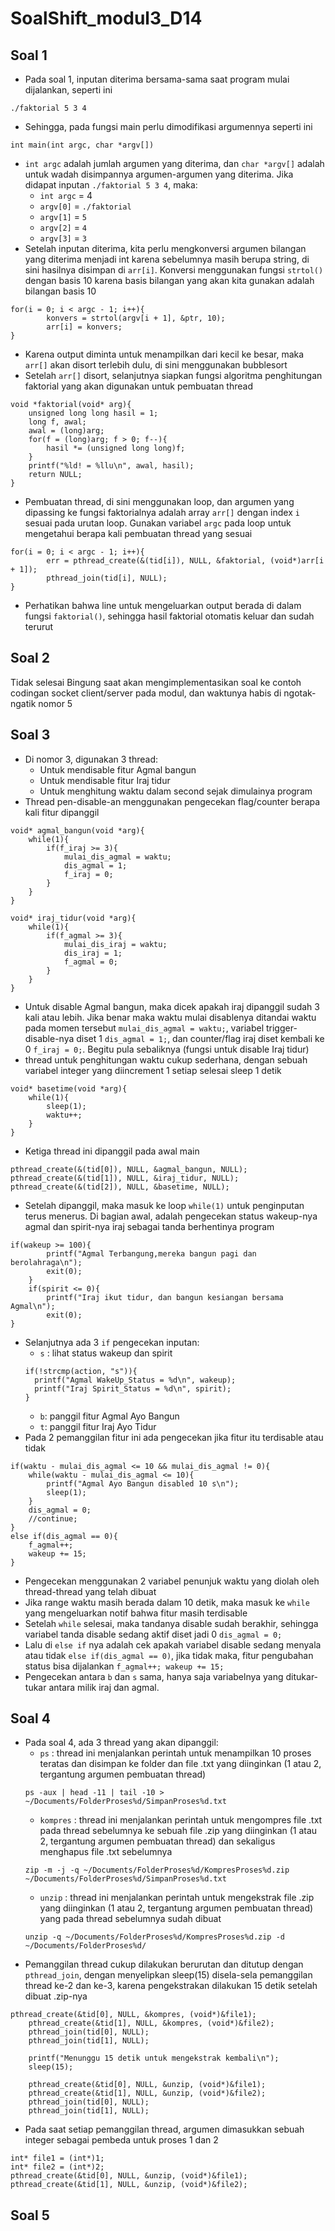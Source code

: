 # SoalShift_modul3_D14

## Soal 1
- Pada soal 1, inputan diterima bersama-sama saat program mulai dijalankan, seperti ini
```
./faktorial 5 3 4
```
- Sehingga, pada fungsi main perlu dimodifikasi argumennya seperti ini
```
int main(int argc, char *argv[])
```
- `int argc` adalah jumlah argumen yang diterima, dan `char *argv[]` adalah untuk wadah disimpannya argumen-argumen yang diterima. Jika didapat inputan `./faktorial 5 3 4`, maka:
  - `int argc` = 4
  - `argv[0]` = `./faktorial`
  - `argv[1]` = `5`
  - `argv[2]` = `4`
  - `argv[3]` = `3`
- Setelah inputan diterima, kita perlu mengkonversi argumen bilangan yang diterima menjadi int karena sebelumnya masih berupa string, di sini hasilnya disimpan di `arr[i]`. Konversi menggunakan fungsi `strtol()` dengan basis 10 karena basis bilangan yang akan kita gunakan adalah bilangan basis 10
```
for(i = 0; i < argc - 1; i++){
		konvers = strtol(argv[i + 1], &ptr, 10);
		arr[i] = konvers;
}
```
- Karena output diminta untuk menampilkan dari kecil ke besar, maka `arr[]` akan disort terlebih dulu, di sini menggunakan bubblesort
- Setelah `arr[]` disort, selanjutnya siapkan fungsi algoritma penghitungan faktorial yang akan digunakan untuk pembuatan thread
```
void *faktorial(void* arg){
	unsigned long long hasil = 1;
	long f, awal;
	awal = (long)arg;
	for(f = (long)arg; f > 0; f--){
		hasil *= (unsigned long long)f;
	}
	printf("%ld! = %llu\n", awal, hasil);
	return NULL;
}
```
- Pembuatan thread, di sini menggunakan loop, dan argumen yang dipassing ke fungsi faktorialnya adalah array `arr[]` dengan index `i` sesuai pada urutan loop. Gunakan variabel `argc` pada loop untuk mengetahui berapa kali pembuatan thread yang sesuai
```
for(i = 0; i < argc - 1; i++){
		err = pthread_create(&(tid[i]), NULL, &faktorial, (void*)arr[i + 1]);
		pthread_join(tid[i], NULL);
}
```
- Perhatikan bahwa line untuk mengeluarkan output berada di dalam fungsi `faktorial()`, sehingga hasil faktorial otomatis keluar dan sudah terurut



## Soal 2
Tidak selesai
Bingung saat akan mengimplementasikan soal ke contoh codingan socket client/server pada modul, dan waktunya habis di ngotak-ngatik nomor 5



## Soal 3
- Di nomor 3, digunakan 3 thread:
  - Untuk mendisable fitur Agmal bangun
  - Untuk mendisable fitur Iraj tidur
  - Untuk menghitung waktu dalam second sejak dimulainya program
- Thread pen-disable-an menggunakan pengecekan flag/counter berapa kali fitur dipanggil
```
void* agmal_bangun(void *arg){
	while(1){
		if(f_iraj >= 3){
			mulai_dis_agmal = waktu;
			dis_agmal = 1;
			f_iraj = 0;
		}
	}
}

void* iraj_tidur(void *arg){
	while(1){
		if(f_agmal >= 3){
			mulai_dis_iraj = waktu;
			dis_iraj = 1;
			f_agmal = 0;
		}
	}
}
```
- Untuk disable Agmal bangun, maka dicek apakah iraj dipanggil sudah 3 kali atau lebih. Jika benar maka waktu mulai disablenya ditandai waktu pada momen tersebut `mulai_dis_agmal = waktu;`, variabel trigger-disable-nya diset 1 `dis_agmal = 1;`, dan counter/flag iraj diset kembali ke 0 `f_iraj = 0;`. Begitu pula sebaliknya (fungsi untuk disable Iraj tidur)
- thread untuk penghitungan waktu cukup sederhana, dengan sebuah variabel integer yang diincrement 1 setiap selesai sleep 1 detik
```
void* basetime(void *arg){
	while(1){
		sleep(1);
		waktu++;
	}
}
```
- Ketiga thread ini dipanggil pada awal main
```
pthread_create(&(tid[0]), NULL, &agmal_bangun, NULL);
pthread_create(&(tid[1]), NULL, &iraj_tidur, NULL);
pthread_create(&(tid[2]), NULL, &basetime, NULL);
```
- Setelah dipanggil, maka masuk ke loop `while(1)` untuk penginputan terus menerus. Di bagian awal, adalah pengecekan status wakeup-nya agmal dan spirit-nya iraj sebagai tanda berhentinya program
```
if(wakeup >= 100){
		printf("Agmal Terbangung,mereka bangun pagi dan berolahraga\n");
		exit(0);
	}
	if(spirit <= 0){
		printf("Iraj ikut tidur, dan bangun kesiangan bersama Agmal\n");
		exit(0);
}
```
- Selanjutnya ada 3 `if` pengecekan inputan:
  - `s` : lihat status wakeup dan spirit
  ```
  if(!strcmp(action, "s")){
	printf("Agmal WakeUp_Status = %d\n", wakeup);
	printf("Iraj Spirit_Status = %d\n", spirit);
  }
  ```
  - `b`: panggil fitur Agmal Ayo Bangun
  - `t`: panggil fitur Iraj Ayo Tidur
- Pada 2 pemanggilan fitur ini ada pengecekan jika fitur itu terdisable atau tidak
```
if(waktu - mulai_dis_agmal <= 10 && mulai_dis_agmal != 0){
	while(waktu - mulai_dis_agmal <= 10){
		printf("Agmal Ayo Bangun disabled 10 s\n");
		sleep(1);
	}
	dis_agmal = 0;
	//continue;
}
else if(dis_agmal == 0){
	f_agmal++;
	wakeup += 15;
}
```
- Pengecekan menggunakan 2 variabel penunjuk waktu yang diolah oleh thread-thread yang telah dibuat
- Jika range waktu masih berada dalam 10 detik, maka masuk ke `while` yang mengeluarkan notif bahwa fitur masih terdisable
- Setelah `while` selesai, maka tandanya disable sudah berakhir, sehingga variabel tanda disable sedang aktif diset jadi 0 `dis_agmal = 0;`
- Lalu di `else if` nya adalah cek apakah variabel disable sedang menyala atau tidak `else if(dis_agmal == 0)`, jika tidak maka, fitur pengubahan status bisa dijalankan `f_agmal++; wakeup += 15;`
- Pengecekan antara `b` dan `s` sama, hanya saja variabelnya yang ditukar-tukar antara milik iraj dan agmal.



## Soal 4
- Pada soal 4, ada 3 thread yang akan dipanggil:
  - `ps` : thread ini menjalankan perintah untuk menampilkan 10 proses teratas dan disimpan ke folder dan file .txt yang diinginkan (1 atau 2, tergantung argumen pembuatan thread)
  ```
  ps -aux | head -11 | tail -10 > ~/Documents/FolderProses%d/SimpanProses%d.txt
  ```
  - `kompres` : thread ini menjalankan perintah untuk mengompres file .txt pada thread sebelumnya ke sebuah file .zip yang diinginkan (1 atau 2, tergantung argumen pembuatan thread) dan sekaligus menghapus file .txt sebelumnya
  ```
  zip -m -j -q ~/Documents/FolderProses%d/KompresProses%d.zip ~/Documents/FolderProses%d/SimpanProses%d.txt
  ```
  - `unzip` : thread ini menjalankan perintah untuk mengekstrak file .zip yang diinginkan (1 atau 2, tergantung argumen pembuatan thread) yang pada thread sebelumnya sudah dibuat
  ```
  unzip -q ~/Documents/FolderProses%d/KompresProses%d.zip -d ~/Documents/FolderProses%d/
  ```
- Pemanggilan thread cukup dilakukan berurutan dan ditutup dengan `pthread_join`, dengan menyelipkan sleep(15) disela-sela pemanggilan thread ke-2 dan ke-3, karena pengekstrakan dilakukan 15 detik setelah dibuat .zip-nya
```
pthread_create(&tid[0], NULL, &kompres, (void*)&file1);
	pthread_create(&tid[1], NULL, &kompres, (void*)&file2);
	pthread_join(tid[0], NULL);
	pthread_join(tid[1], NULL);

	printf("Menunggu 15 detik untuk mengekstrak kembali\n");
	sleep(15);
	
	pthread_create(&tid[0], NULL, &unzip, (void*)&file1);
	pthread_create(&tid[1], NULL, &unzip, (void*)&file2);
	pthread_join(tid[0], NULL);
	pthread_join(tid[1], NULL);
```
- Pada saat setiap pemanggilan thread, argumen dimasukkan sebuah integer sebagai pembeda untuk proses 1 dan 2
```
int* file1 = (int*)1;
int* file2 = (int*)2;
pthread_create(&tid[0], NULL, &unzip, (void*)&file1);
pthread_create(&tid[1], NULL, &unzip, (void*)&file2);
```


## Soal 5
